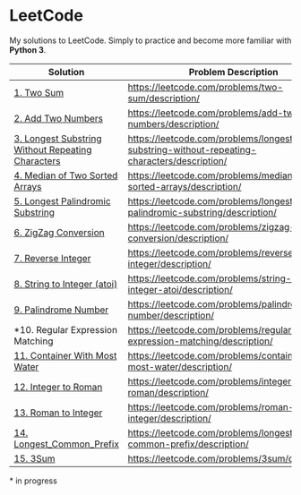 # LeetCode
My solutions to LeetCode. Simply to practice and become more familiar with __Python 3__.

Solution | Problem Description
--- | ---
[1. Two Sum](/Solutions/0001_Two_Sum.py) | https://leetcode.com/problems/two-sum/description/
[2. Add Two Numbers](/Solutions/0002_Add_Two_Numbers.py) | https://leetcode.com/problems/add-two-numbers/description/
[3. Longest Substring Without Repeating Characters](/Solutions/0003_Longest_Substring_Without_Repeating_Characters.py) | https://leetcode.com/problems/longest-substring-without-repeating-characters/description/
[4. Median of Two Sorted Arrays](/Solutions/0004_Median_of_Two_Sorted_Arrays.py) | https://leetcode.com/problems/median-of-two-sorted-arrays/description/
[5. Longest Palindromic Substring](/Solutions/0005_Longest_Palindromic_Substring.py) | https://leetcode.com/problems/longest-palindromic-substring/description/
[6. ZigZag Conversion](/Solutions/0006_ZigZag_Conversion.py) | https://leetcode.com/problems/zigzag-conversion/description/
[7. Reverse Integer](/Solutions/0007_Reverse_Integer.py) | https://leetcode.com/problems/reverse-integer/description/
[8. String to Integer (atoi)](/Solutions/0008_String_to_Integer_(atoi).py) | https://leetcode.com/problems/string-to-integer-atoi/description/
[9. Palindrome Number](/Solutions/0009_Palindrome_Number.py) | https://leetcode.com/problems/palindrome-number/description/
\*10. Regular Expression Matching | https://leetcode.com/problems/regular-expression-matching/description/
[11. Container With Most Water](/Solutions/0011_Container_With_Most_Water.py) | https://leetcode.com/problems/container-with-most-water/description/
[12. Integer to Roman](/Solutions/0012_Integer_to_Roman.py) | https://leetcode.com/problems/integer-to-roman/description/
[13. Roman to Integer](/Solutions/0013_Roman_to_Integer.py) | https://leetcode.com/problems/roman-to-integer/description/
[14. Longest_Common_Prefix](/Solutions/0014_Longest_Common_Prefix.py) | https://leetcode.com/problems/longest-common-prefix/description/
[15. 3Sum](/Solutions/0015_3Sum.py) | https://leetcode.com/problems/3sum/description/

\* in progress
